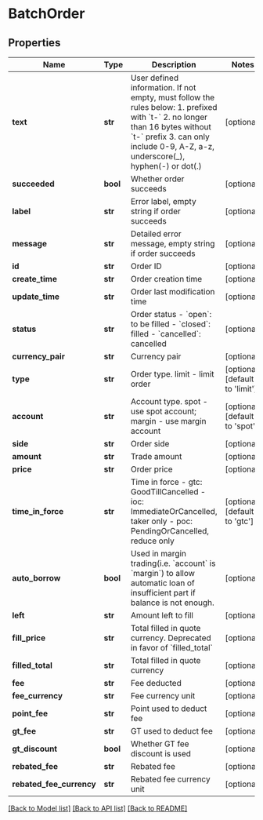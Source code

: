 # BatchOrder

## Properties
Name | Type | Description | Notes
------------ | ------------- | ------------- | -------------
**text** | **str** | User defined information. If not empty, must follow the rules below:  1. prefixed with &#x60;t-&#x60; 2. no longer than 16 bytes without &#x60;t-&#x60; prefix 3. can only include 0-9, A-Z, a-z, underscore(_), hyphen(-) or dot(.)  | [optional] 
**succeeded** | **bool** | Whether order succeeds | [optional] 
**label** | **str** | Error label, empty string if order succeeds | [optional] 
**message** | **str** | Detailed error message, empty string if order succeeds | [optional] 
**id** | **str** | Order ID | [optional] 
**create_time** | **str** | Order creation time | [optional] 
**update_time** | **str** | Order last modification time | [optional] 
**status** | **str** | Order status  - &#x60;open&#x60;: to be filled - &#x60;closed&#x60;: filled - &#x60;cancelled&#x60;: cancelled | [optional] 
**currency_pair** | **str** | Currency pair | [optional] 
**type** | **str** | Order type. limit - limit order | [optional] [default to 'limit']
**account** | **str** | Account type. spot - use spot account; margin - use margin account | [optional] [default to 'spot']
**side** | **str** | Order side | [optional] 
**amount** | **str** | Trade amount | [optional] 
**price** | **str** | Order price | [optional] 
**time_in_force** | **str** | Time in force  - gtc: GoodTillCancelled - ioc: ImmediateOrCancelled, taker only - poc: PendingOrCancelled, reduce only | [optional] [default to 'gtc']
**auto_borrow** | **bool** | Used in margin trading(i.e. &#x60;account&#x60; is &#x60;margin&#x60;) to allow automatic loan of insufficient part if balance is not enough. | [optional] 
**left** | **str** | Amount left to fill | [optional] 
**fill_price** | **str** | Total filled in quote currency. Deprecated in favor of &#x60;filled_total&#x60; | [optional] 
**filled_total** | **str** | Total filled in quote currency | [optional] 
**fee** | **str** | Fee deducted | [optional] 
**fee_currency** | **str** | Fee currency unit | [optional] 
**point_fee** | **str** | Point used to deduct fee | [optional] 
**gt_fee** | **str** | GT used to deduct fee | [optional] 
**gt_discount** | **bool** | Whether GT fee discount is used | [optional] 
**rebated_fee** | **str** | Rebated fee | [optional] 
**rebated_fee_currency** | **str** | Rebated fee currency unit | [optional] 

[[Back to Model list]](../README.md#documentation-for-models) [[Back to API list]](../README.md#documentation-for-api-endpoints) [[Back to README]](../README.md)


